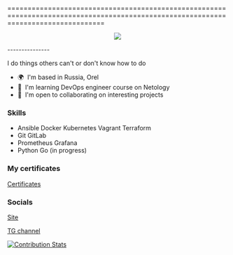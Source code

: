 
====================================================================================================================================

<p align="center" dir="auto"><a target="_blank" rel="noopener noreferrer nofollow" href="https://camo.githubusercontent.com/a901502d382fdfa03dbbfce5f6aebe4e0f4bbf9384b25dbcdcc3cf8f21cd03d7/68747470733a2f2f726561646d652d747970696e672d7376672e6865726f6b756170702e636f6d2f3f6c696e65733d486925334249253230616d2532304a6179736d69746f2533424d616b696e6725323047616d65253230456e67696e6573253230616e642532303344253230537475666626666f6e743d46697261253230436f64652663656e7465723d747275652677696474683d343430266865696768743d343526636f6c6f723d663735633765267643656e7465723d747275652673697a653d3232"><img src="https://camo.githubusercontent.com/a901502d382fdfa03dbbfce5f6aebe4e0f4bbf9384b25dbcdcc3cf8f21cd03d7/68747470733a2f2f726561646d652d747970696e672d7376672e6865726f6b756170702e636f6d2f3f6c696e65733d486925334249253230616d2532304a6179736d69746f2533424d616b696e6725323047616d65253230456e67696e6573253230616e642532303344253230537475666626666f6e743d46697261253230436f64652663656e7465723d747275652677696474683d343430266865696768743d343526636f6c6f723d663735633765267643656e7465723d747275652673697a653d3232" data-canonical-src="https://readme-typing-svg.herokuapp.com/?lines=DevOps%3B%20Engineer%20devopslife.ru&amp;font=Fira%20Code&amp;center=true&amp;width=440&amp;height=45&amp;color=f75c7e&amp;vCenter=true&amp;size=22" style="max-width: 100%;"></a>
</p>
---------------

I do things others can't or don't know how to do

* 🌍  I'm based in Russia, Orel
* 🧠  I'm learning DevOps engineer course on Netology
* 🤝  I'm open to collaborating on interesting projects

### Skills

* Ansible Docker Kubernetes Vagrant Terraform
* Git GitLab
* Prometheus Grafana
* Python Go (in progress)

### My certificates
[Certificates](https://github.com/networksuperman/my_certs/blob/main/README.md)  

### Socials
[Site](https://devopslife.ru/)  

[TG channel](https://t.me/devopslife)  

[![Contribution Stats](https://github-contribution-stats.vercel.app/api/?username=networksuperman)](https://github.com/LordDashMe/github-contribution-stats/)


